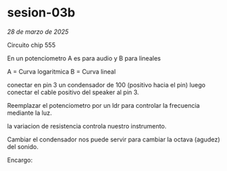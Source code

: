 # sesion-03b
*28 de marzo de 2025*

Circuito chip 555

En un potenciometro A es para audio y B para lineales

A = Curva logaritmica
B = Curva lineal

conectar en pin 3 un condensador de 100 (positivo hacia el pin) 
luego conectar el cable positivo del speaker al pin 3.

Reemplazar el potenciometro por un ldr para controlar la frecuencia mediante la luz.

la variacion de resistencia controla nuestro instrumento.

Cambiar el condensador nos puede servir para cambiar la octava (agudez) del sonido.

Encargo: 
